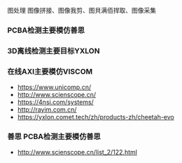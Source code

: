 
图处理
图像拼接、图像我剪、图貝满佰捍取、图像采集

### PCBA检测主要模仿善思
### 3D离线检测主要目标YXLON
### 在线AXI主要模仿VISCOM
- https://www.unicomp.cn/
- http://www.scienscope.cn/
- https://4nsi.com/systems/
- http://rayim.com.cn/
- https://yxlon.comet.tech/zh/products-zh/cheetah-evo

### 善思 PCBA检测主要模仿善思
- http://www.scienscope.cn/list_2/122.html
